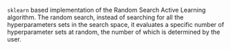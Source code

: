 `sklearn` based implementation of the Random Search Active Learning algorithm. The random search, instead of searching for all the hyperparameters sets in the search space, it evaluates a specific number of hyperparameter sets at random, the number of which is determined by the user.